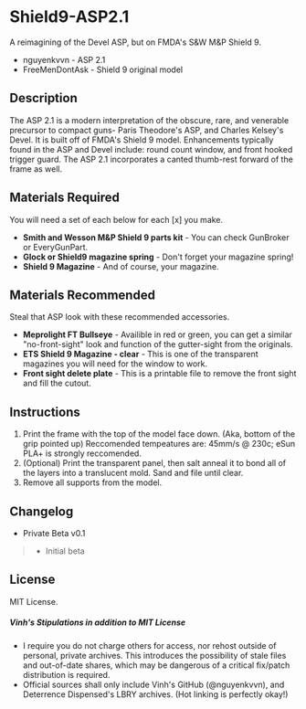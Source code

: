 # Shield9-ASP2.1
A reimagining of the Devel ASP, but on FMDA's S&W M&P Shield 9.

* nguyenkvvn - ASP 2.1
* FreeMenDontAsk - Shield 9 original model

## Description
The ASP 2.1 is a modern interpretation of the obscure, rare, and venerable precursor to compact guns- Paris Theodore's ASP, and Charles Kelsey's Devel. It is built off of FMDA's Shield 9 model. Enhancements typically found in the ASP and Devel include: round count window, and front hooked trigger guard. The ASP 2.1 incorporates a canted thumb-rest forward of the frame as well.

## Materials Required
You will need a set of each below for each [x] you make.
- **Smith and Wesson M&P Shield 9 parts kit** - You can check GunBroker or EveryGunPart.
- **Glock or Shield9 magazine spring** - Don't forget your magazine spring!
- **Shield 9 Magazine** - And of course, your magazine.

## Materials Recommended
Steal that ASP look with these recommended accessories.
- **Meprolight FT Bullseye** - Availible in red or green, you can get a similar "no-front-sight" look and function of the gutter-sight from the originals.
- **ETS Shield 9 Magazine - clear** - This is one of the transparent magazines you will need for the window to work.
- **Front sight delete plate** - This is a printable file to remove the front sight and fill the cutout.

## Instructions
1. Print the frame with the top of the model face down. (Aka, bottom of the grip pointed up) Reccomended tempeatures are: 45mm/s @ 230c; eSun PLA+ is strongly reccomended.
2. (Optional) Print the transparent panel, then salt anneal it to bond all of the layers into a translucent mold. Sand and file until clear.
3. Remove all supports from the model.

## Changelog
* Private Beta v0.1
> - Initial beta

## License
MIT License.

##### Vinh's Stipulations in addition to MIT License
* I require you do not charge others for access, nor rehost outside of personal, private archives. This introduces the possibility of stale files and out-of-date shares, which may be dangerous of a critical fix/patch distribution is required.
* Official sources shall only include Vinh's GitHub (@nguyenkvvn), and Deterrence Dispensed's LBRY archives. (Hot linking is perfectly okay!)